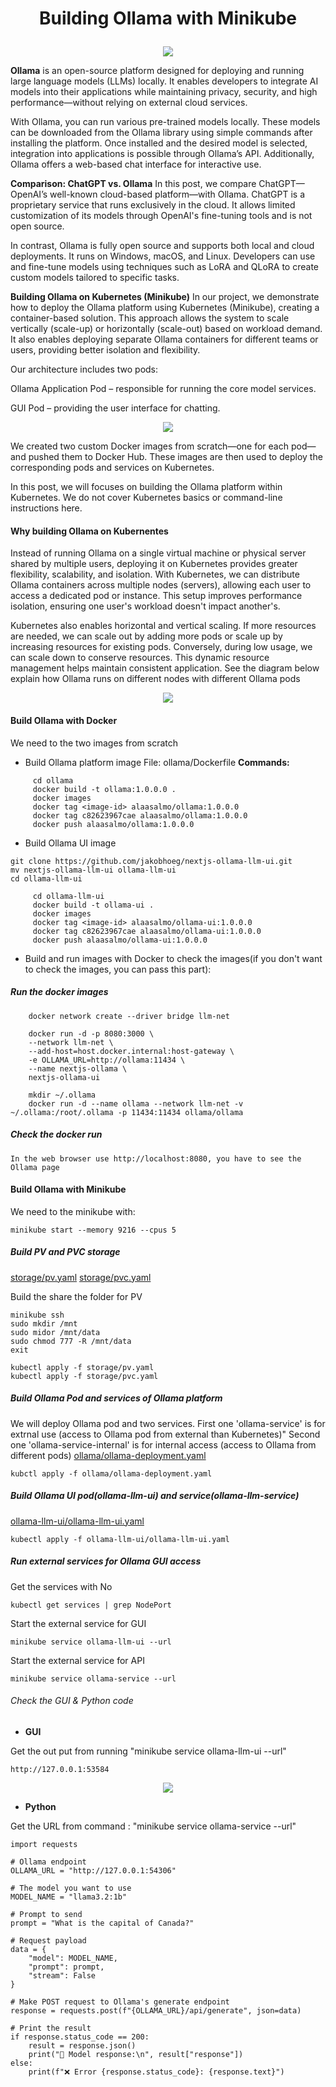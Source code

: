 # <p width=600 align="center"><b>Building Ollama with Minikube</b></p>

<p align="center">
<img align="center" src="img\main-header.jpg" wodth=90%><br>
</p>

<p><b>Ollama</b> is an open-source platform designed for deploying and running large language models (LLMs) locally. It enables developers to integrate AI models into their applications while maintaining privacy, security, and high performance—without relying on external cloud services.</p>

<p>With Ollama, you can run various pre-trained models locally. These models can be downloaded from the Ollama library using simple commands after installing the platform. Once installed and the desired model is selected, integration into applications is possible through Ollama’s API. Additionally, Ollama offers a web-based chat interface for interactive use.
</p>



<p><b>Comparison: ChatGPT vs. Ollama</b>
In this post, we compare ChatGPT—OpenAI’s well-known cloud-based platform—with Ollama. ChatGPT is a proprietary service that runs exclusively in the cloud. It allows limited customization of its models through OpenAI's fine-tuning tools and is not open source.
</p>
<p>In contrast, Ollama is fully open source and supports both local and cloud deployments. It runs on Windows, macOS, and Linux. Developers can use and fine-tune models using techniques such as LoRA and QLoRA to create custom models tailored to specific tasks.</p>

<p><b>Building Ollama on Kubernetes (Minikube)</b>
In our project, we demonstrate how to deploy the Ollama platform using Kubernetes (Minikube), creating a container-based solution. This approach allows the system to scale vertically (scale-up) or horizontally (scale-out) based on workload demand. It also enables deploying separate Ollama containers for different teams or users, providing better isolation and flexibility. </p>


<p>Our architecture includes two pods:</P>

Ollama Application Pod – responsible for running the core model services.

GUI Pod – providing the user interface for chatting.

<p align="center">
<img align="center" src="img\ollama-diagram.jpg" wodth=90%><br>
</p>

We created two custom Docker images from scratch—one for each pod—and pushed them to Docker Hub. These images are then used to deploy the corresponding pods and services on Kubernetes.

In this post, we will focuses on building the Ollama platform within Kubernetes. We do not cover Kubernetes basics or command-line instructions here. </p>

#### Why building Ollama on Kubernentes
Instead of running Ollama on a single virtual machine or physical server shared by multiple users, deploying it on Kubernetes provides greater flexibility, scalability, and isolation. With Kubernetes, we can distribute Ollama containers across multiple nodes (servers), allowing each user to access a dedicated pod or instance. This setup improves performance isolation, ensuring one user's workload doesn't impact another's.

Kubernetes also enables horizontal and vertical scaling. If more resources are needed, we can scale out by adding more pods or scale up by increasing resources for existing pods. Conversely, during low usage, we can scale down to conserve resources. This dynamic resource management helps maintain consistent application. See the diagram below explain how Ollama runs on different nodes with different Ollama pods

<p align="center">
<img align="center" src="img\kubernetes-ollama.jpg" wodth=90%><br>
</p>

#### Build Ollama with Docker 
We need to the two images from scratch
  * Build Ollama platform image
  File: ollama/Dockerfile
  <b>Commands:</b>
```	 
     cd ollama
	 docker build -t ollama:1.0.0.0 .
     docker images
     docker tag <image-id> alaasalmo/ollama:1.0.0.0
	 docker tag c82623967cae alaasalmo/ollama:1.0.0.0
     docker push alaasalmo/ollama:1.0.0.0
```
  * Build Ollama UI image
```
git clone https://github.com/jakobhoeg/nextjs-ollama-llm-ui.git
mv nextjs-ollama-llm-ui ollama-llm-ui
cd ollama-llm-ui
```  
```   
     cd ollama-llm-ui
	 docker build -t ollama-ui .
     docker images
     docker tag <image-id> alaasalmo/ollama-ui:1.0.0.0
     docker tag c82623967cae alaasalmo/ollama-ui:1.0.0.0
     docker push alaasalmo/ollama-ui:1.0.0.0
```     
  * Build and run images with Docker to check the images(if you don't want to check the images, you can pass this part):
     
##### Run the docker images

```
    docker network create --driver bridge llm-net 	
	
    docker run -d -p 8080:3000 \
    --network llm-net \
    --add-host=host.docker.internal:host-gateway \
    -e OLLAMA_URL=http://ollama:11434 \
    --name nextjs-ollama \
    nextjs-ollama-ui

    mkdir ~/.ollama 
    docker run -d --name ollama --network llm-net -v ~/.ollama:/root/.ollama -p 11434:11434 ollama/ollama 
```

##### Check the docker run

```
In the web browser use http://localhost:8080, you have to see the Ollama page
```

#### Build Ollama with Minikube
We need to the minikube with:
```
minikube start --memory 9216 --cpus 5
```

##### Build PV and PVC storage
<a href="storage/pv.yaml">storage/pv.yaml</a>
<a href="storage/pvc.yaml">storage/pvc.yaml</a>

Build the share the folder for PV
```
minikube ssh
sudo mkdir /mnt
sudo midor /mnt/data
sudo chmod 777 -R /mnt/data
exit
```

```
kubectl apply -f storage/pv.yaml
kubectl apply -f storage/pvc.yaml
```
##### Build Ollama Pod and services of Ollama platform
We will deploy Ollama pod and two services. First one 'ollama-service' is for extrnal use (access to Ollama pod from external than Kubernetes)" Second one 'ollama-service-internal' is for internal access (access to Ollama from different pods)
<a href="ollama/ollama-deployment.yaml">ollama/ollama-deployment.yaml</a>

```
kubctl apply -f ollama/ollama-deployment.yaml
```
##### Build Ollama UI pod(ollama-llm-ui) and service(ollama-llm-service)

<a href="ollama-llm-ui/ollama-llm-ui.yaml">ollama-llm-ui/ollama-llm-ui.yaml</a>

```
kubectl apply -f ollama-llm-ui/ollama-llm-ui.yaml
```
##### Run external services for Ollama GUI access

Get the services with No

```
kubectl get services | grep NodePort
```

Start the external service for GUI 
```
minikube service ollama-llm-ui --url
```
Start the external service for API
```
minikube service ollama-service --url
```

###### Check the GUI & Python code

* <b>GUI</b>

Get the out put from running "minikube service ollama-llm-ui --url"

```
http://127.0.0.1:53584
```

<p align="center">
<img align="center" src="img\main-page.png" wodth=90%><br>
</p>

* <b>Python</b>

Get the URL from command : "minikube service ollama-service --url"

```
import requests

# Ollama endpoint
OLLAMA_URL = "http://127.0.0.1:54306"

# The model you want to use
MODEL_NAME = "llama3.2:1b"

# Prompt to send
prompt = "What is the capital of Canada?"

# Request payload
data = {
    "model": MODEL_NAME,
    "prompt": prompt,
    "stream": False
}

# Make POST request to Ollama's generate endpoint
response = requests.post(f"{OLLAMA_URL}/api/generate", json=data)

# Print the result
if response.status_code == 200:
    result = response.json()
    print("🧠 Model response:\n", result["response"])
else:
    print(f"❌ Error {response.status_code}: {response.text}")
```

